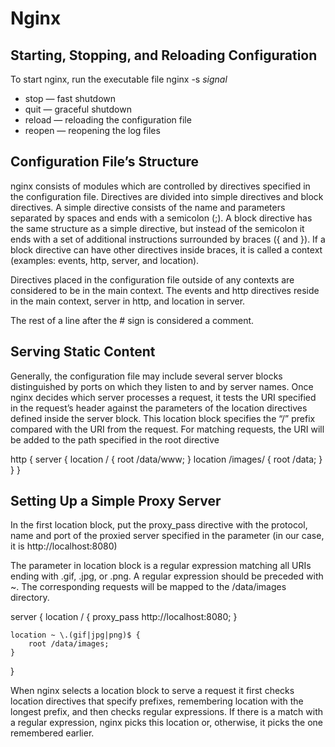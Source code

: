 # Nginx

## Starting, Stopping, and Reloading Configuration
To start nginx, run the executable file
nginx -s *signal*
- stop — fast shutdown
- quit — graceful shutdown
- reload — reloading the configuration file
- reopen — reopening the log files

## Configuration File’s Structure

nginx consists of modules which are controlled by directives specified in the configuration file. Directives are divided into simple directives and block directives. A simple directive consists of the name and parameters separated by spaces and ends with a semicolon (;). A block directive has the same structure as a simple directive, but instead of the semicolon it ends with a set of additional instructions surrounded by braces ({ and }). If a block directive can have other directives inside braces, it is called a context (examples: events, http, server, and location).

Directives placed in the configuration file outside of any contexts are considered to be in the main context. The events and http directives reside in the main context, server in http, and location in server.

The rest of a line after the # sign is considered a comment.

## Serving Static Content

Generally, the configuration file may include several server blocks distinguished by ports on which they listen to and by server names. Once nginx decides which server processes a request, it tests the URI specified in the request’s header against the parameters of the location directives defined inside the server block.
This location block specifies the “/” prefix compared with the URI from the request. For matching requests, the URI will be added to the path specified in the root directive

http {
    server {
        location / {
            root /data/www;
        }
        location /images/ {
            root /data;
        }
    }
}

## Setting Up a Simple Proxy Server

In the first location block, put the proxy_pass directive with the protocol, name and port of the proxied server specified in the parameter (in our case, it is http://localhost:8080)

The parameter in location block is a regular expression matching all URIs ending with .gif, .jpg, or .png. A regular expression should be preceded with ~. The corresponding requests will be mapped to the /data/images directory.

server {
    location / {
        proxy_pass http://localhost:8080;
    }

    location ~ \.(gif|jpg|png)$ {
        root /data/images;
    }
}

When nginx selects a location block to serve a request it first checks location directives that specify prefixes, remembering location with the longest prefix, and then checks regular expressions. If there is a match with a regular expression, nginx picks this location or, otherwise, it picks the one remembered earlier.
